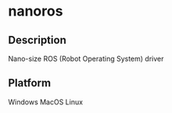 # nanoros

## Description
Nano-size ROS (Robot Operating System) driver


## Platform
Windows
MacOS
Linux


